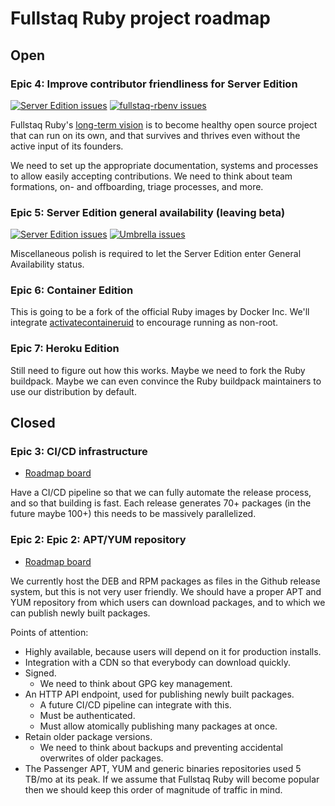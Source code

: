 # Fullstaq Ruby project roadmap

## Open

### Epic 4: Improve contributor friendliness for Server Edition

[![Server Edition issues](https://img.shields.io/github/milestones/progress/fullstaq-labs/fullstaq-ruby-server-edition/3?label=Server%20Edition%20issues)](https://github.com/fullstaq-labs/fullstaq-ruby-server-edition/milestone/3)
[![fullstaq-rbenv issues](https://img.shields.io/github/milestones/progress/fullstaq-labs/fullstaq-rbenv/1?label=fullstaq-rbenv%20issues)](https://github.com/fullstaq-labs/fullstaq-rbenv/milestone/1)

Fullstaq Ruby's [long-term vision](https://www.joyfulbikeshedding.com/blog/2020-05-15-why-fullstaq-ruby.html) is to become healthy open source project that can run on its own, and that survives and thrives even without the active input of its founders.

We need to set up the appropriate documentation, systems and processes to allow easily accepting contributions. We need to think about team formations, on- and offboarding, triage processes, and more.

### Epic 5: Server Edition general availability (leaving beta)

[![Server Edition issues](https://img.shields.io/github/milestones/progress/fullstaq-labs/fullstaq-ruby-server-edition/1?label=Server%20Edition%20issues)](https://github.com/fullstaq-labs/fullstaq-ruby-server-edition/milestone/1)
[![Umbrella issues](https://img.shields.io/github/milestones/progress/fullstaq-labs/fullstaq-ruby-umbrella/1?label=Umbrella%20issues)](https://github.com/fullstaq-labs/fullstaq-ruby-umbrella/milestone/1)

Miscellaneous polish is required to let the Server Edition enter General Availability status.

### Epic 6: Container Edition

This is going to be a fork of the official Ruby images by Docker Inc. We'll integrate [activatecontaineruid](https://github.com/fullstaq-labs/activatecontaineruid) to encourage running as non-root.

### Epic 7: Heroku Edition

Still need to figure out how this works. Maybe we need to fork the Ruby buildpack. Maybe we can even convince the Ruby buildpack maintainers to use our distribution by default.

## Closed

### Epic 3: CI/CD infrastructure

 * [Roadmap board](https://github.com/fullstaq-labs/fullstaq-ruby-umbrella/projects/2)

Have a CI/CD pipeline so that we can fully automate the release process, and so that building is fast. Each release generates 70+ packages (in the future maybe 100+) this needs to be massively parallelized.

### Epic 2: Epic 2: APT/YUM repository

 * [Roadmap board](https://github.com/fullstaq-labs/fullstaq-ruby-umbrella/projects/1)

We currently host the DEB and RPM packages as files in the Github release system, but this is not very user friendly. We should have a proper APT and YUM repository from which users can download packages, and to which we can publish newly built packages.

Points of attention:

 * Highly available, because users will depend on it for production installs.
 * Integration with a CDN so that everybody can download quickly.
 * Signed. 
   - We need to think about GPG key management.
 * An HTTP API endpoint, used for publishing newly built packages.
   - A future CI/CD pipeline can integrate with this.
   - Must be authenticated.
   - Must allow atomically publishing many packages at once.
 * Retain older package versions.
   - We need to think about backups and preventing accidental overwrites of older packages.
 * The Passenger APT, YUM and generic binaries repositories used 5 TB/mo at its peak. If we assume that Fullstaq Ruby will become popular then we should keep this order of magnitude of traffic in mind.
